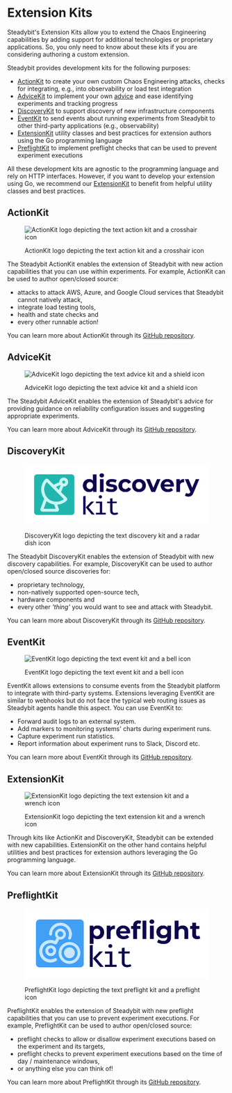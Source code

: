 # Extension Kits

Steadybit's Extension Kits allow you to extend the Chaos Engineering capabilities by adding support for additional technologies or proprietary applications. So, you only need to know about these kits if you are considering authoring a custom extension.

Steadybit provides development kits for the following purposes:

* [ActionKit](extension-kits.md#actionkit) to create your own custom Chaos Engineering attacks, checks for integrating, e.g., into observability or load test integration
* [AdviceKit](extension-kits.md#advicekit) to implement your own [advice](../../use-steadybit/explorer/advice.md) and ease identifying experiments and tracking progress
* [DiscoveryKit](extension-kits.md#discoverykit) to support discovery of new infrastructure components
* [EventKit](extension-kits.md#eventkit) to send events about running experiments from Steadybit to other third-party applications (e.g., observability)
* [ExtensionKit](extension-kits.md#extensionkit) utility classes and best practices for extension authors using the Go programming language
* [PreflightKit](extension-kits.md#preflightkit) to implement preflight checks that can be used to prevent experiment executions

All these development kits are agnostic to the programming language and rely on HTTP interfaces. However, if you want to develop your extension using Go, we recommend our [ExtensionKit](extension-kits.md#extensionkit) to benefit from helpful utility classes and best practices.

## ActionKit

<figure><img src="../../.gitbook/assets/action-kit.png" alt="ActionKit logo depicting the text action kit and a crosshair icon"><figcaption><p>ActionKit logo depicting the text action kit and a crosshair icon</p></figcaption></figure>

The Steadybit ActionKit enables the extension of Steadybit with new action capabilities that you can use within experiments. For example, ActionKit can be used to author open/closed source:

* attacks to attack AWS, Azure, and Google Cloud services that Steadybit cannot natively attack,
* integrate load testing tools,
* health and state checks and
* every other runnable action!

You can learn more about ActionKit through its [GitHub repository](https://github.com/steadybit/action-kit).

## AdviceKit

<figure><img src="../../.gitbook/assets/advice-kit.png" alt="AdviceKit logo depicting the text advice kit and a shield icon"><figcaption><p>AdviceKit logo depicting the text advice kit and a shield icon</p></figcaption></figure>

The Steadybit AdviceKit enables the extension of Steadybit's advice for providing guidance on reliability configuration issues and suggesting appropriate experiments.

You can learn more about AdviceKit through its [GitHub repository](https://github.com/steadybit/advice-kit).

## DiscoveryKit

<figure><img src="../../.gitbook/assets/discovery-kit (1).png" alt="DiscoveryKit logo depicting the text discovery kit and a radar dish icon"><figcaption><p>DiscoveryKit logo depicting the text discovery kit and a radar dish icon</p></figcaption></figure>

The Steadybit DiscoveryKit enables the extension of Steadybit with new discovery capabilities. For example, DiscoveryKit can be used to author open/closed source discoveries for:

* proprietary technology,
* non-natively supported open-source tech,
* hardware components and
* every other _'thing'_ you would want to see and attack with Steadybit.

You can learn more about DiscoveryKit through its [GitHub repository](https://github.com/steadybit/discovery-kit).

## EventKit

<figure><img src="../../.gitbook/assets/logo.png" alt="EventKit logo depicting the text event kit and a bell icon"><figcaption><p>EventKit logo depicting the text event kit and a bell icon</p></figcaption></figure>

EventKit allows extensions to consume events from the Steadybit platform to integrate with third-party systems. Extensions leveraging EventKit are similar to webhooks but do not face the typical web routing issues as Steadybit agents handle this aspect. You can use EventKit to:

* Forward audit logs to an external system.
* Add markers to monitoring systems' charts during experiment runs.
* Capture experiment run statistics.
* Report information about experiment runs to Slack, Discord etc.

You can learn more about EventKit through its [GitHub repository](https://github.com/steadybit/event-kit).

## ExtensionKit

<figure><img src="../../.gitbook/assets/extension-kit.png" alt="ExtensionKit logo depicting the text extension kit and a wrench icon"><figcaption><p>ExtensionKit logo depicting the text extension kit and a wrench icon</p></figcaption></figure>

Through kits like ActionKit and DiscoveryKit, Steadybit can be extended with new capabilities. ExtensionKit on the other hand contains helpful utilities and best practices for extension authors leveraging the Go programming language.

You can learn more about ExtensionKit through its [GitHub repository](https://github.com/steadybit/extension-kit).


## PreflightKit

<figure><img src="../../.gitbook/assets/preflight-kit.png" alt="PreflightKit logo depicting the text preflight kit and a preflight icon"><figcaption><p>PreflightKit logo depicting the text preflight kit and a preflight icon</p></figcaption></figure>

PreflightKit enables the extension of Steadybit with new preflight capabilities that you can use to prevent experiment executions. 
For example, PreflightKit can be used to author open/closed source:

* preflight checks to allow or disallow experiment executions based on the experiment and its targets,
* preflight checks to prevent experiment executions based on the time of day / maintenance windows,
* or anything else you can think of!

You can learn more about PreflightKit through its [GitHub repository](https://github.com/steadybit/preflight-kit).

